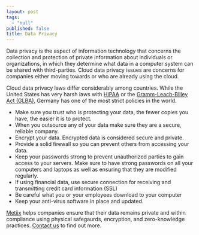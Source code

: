 ```yaml
---
layout: post
tags: 
  - "null"
published: false
title: Data Privacy
---
```



Data privacy is the aspect of information technology that concerns the collection and protection of private information about individuals or organizations, in which they determine what data in a computer system can be shared with third-parties.  Cloud data privacy issues are concerns for companies either moving towards or who are already using the cloud.
 
Cloud data privacy laws differ considerably among countries.  While the United States has very harsh laws with [HIPAA](http://www.hhs.gov/hipaa/for-professionals/privacy/ "HIPAA Privacy") or the [Gramm-Leach-Bliley Act (GLBA)](https://www.ftc.gov/tips-advice/business-center/privacy-and-security/gramm-leach-bliley-act), Germany has one of the most strict policies in the world.
 
- Make sure you trust who is protecting your data, the fewer copies you have, the easier it is to protect.
- When you outsource any of your data make sure they are a secure, reliable company.
- Encrypt your data.  Encrypted data is considered secure and private.
- Provide a solid firewall so you can prevent others from accessing your data.
- Keep your passwords strong to prevent unauthorized parties to gain access to your servers.  Make sure to have strong passwords on all your computers and laptops as well as ensuring that they are modified regularly.
- If using financial data, use secure connection for receiving and transmitting credit card information (SSL)
- Be careful what you or your employees download to your computer
- Keep your anti-virus software in place and updated.

[Metiix](http://www.metiix.com/ "Metiix Data Compliance") helps companies ensure that their data remains private and within compliance using physical safegaurds, encryption, and zero-knowledge practices.  [Contact us](http://www.metiix.com/contact-us "Contact a Metiix data privacy specialist") to find out more.